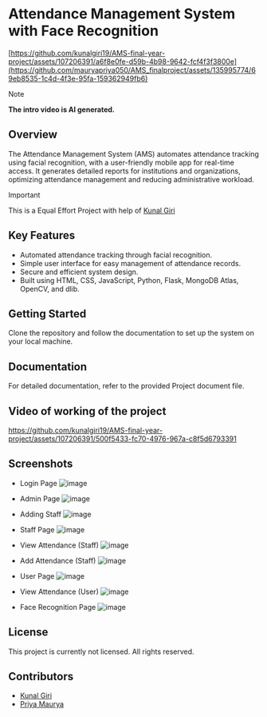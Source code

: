 # Attendance Management System with Face Recognition

[https://github.com/kunalgiri19/AMS-final-year-project/assets/107206391/a6f8e0fe-d59b-4b98-9642-fcf4f3f3800e](https://github.com/mauryapriya050/AMS_finalproject/assets/135995774/69eb8535-1c4d-4f3e-95fa-159362949fb6)

> [!NOTE]
> **The intro video is AI generated.**

## Overview

The Attendance Management System (AMS) automates attendance tracking using facial recognition, with a user-friendly mobile app for real-time access. It generates detailed reports for institutions and organizations, optimizing attendance management and reducing administrative workload.

> [!IMPORTANT]
> This is a Equal Effort Project with help of [Kunal Giri](https://github.com/kunalgiri19)


## Key Features
- Automated attendance tracking through facial recognition.
- Simple user interface for easy management of attendance records.
- Secure and efficient system design.
- Built using HTML, CSS, JavaScript, Python, Flask, MongoDB Atlas, OpenCV, and dlib.


## Getting Started
Clone the repository and follow the documentation to set up the system on your local machine.


## Documentation
For detailed documentation, refer to the provided Project document file.


## Video of working of the project
https://github.com/kunalgiri19/AMS-final-year-project/assets/107206391/500f5433-fc70-4976-967a-c8f5d6793391


## Screenshots
- Login Page
![image](https://github.com/kunalgiri19/AMS-final-year-project/assets/107206391/e595a48e-5385-4cc3-a8fa-9164e6353623)


- Admin Page
![image](https://github.com/kunalgiri19/AMS-final-year-project/assets/107206391/070ba8e9-8cd4-4d2d-add0-02039ee3fa18)


- Adding Staff
![image](https://github.com/kunalgiri19/AMS-final-year-project/assets/107206391/d603a3b2-b3ae-4601-ad1c-38420ab63c2e)


- Staff Page
![image](https://github.com/kunalgiri19/AMS-final-year-project/assets/107206391/ab6c2cbc-0b3b-46bd-a526-6f349a1b321c)


- View Attendance (Staff)
![image](https://github.com/kunalgiri19/AMS-final-year-project/assets/107206391/2dbdfb70-a970-45d8-a1b0-f50329cace5d)


- Add Attendance (Staff)
![image](https://github.com/kunalgiri19/AMS-final-year-project/assets/107206391/ab124ff2-2e55-4cf0-9667-01263488e797)


- User Page
![image](https://github.com/mauryapriya050/AMS_finalproject/assets/135995774/3106da14-3934-4ed1-93b7-4a7da456f095)

- View Attendance (User)
![image](https://github.com/kunalgiri19/AMS-final-year-project/assets/107206391/c04608cc-53bb-47fb-a388-d8f5791e0965)


- Face Recognition Page
![image](https://github.com/kunalgiri19/AMS-final-year-project/assets/107206391/e68de093-6d46-4dd0-84bb-68ca2973c1f7)



## License
This project is currently not licensed. All rights reserved.


## Contributors
- [Kunal Giri](https://github.com/kunalgiri19)
- [Priya Maurya](https://github.com/mauryapriya050)
